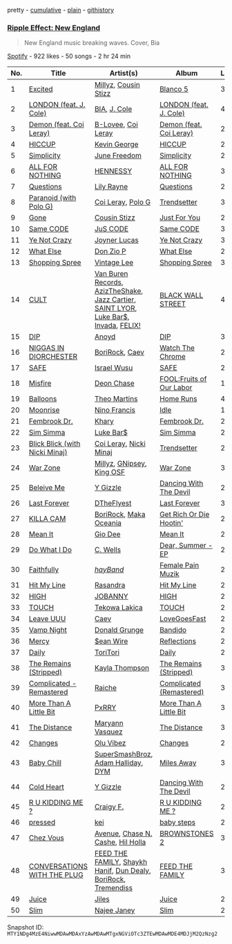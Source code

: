 pretty - [cumulative](/playlists/cumulative/37i9dQZF1DX37T6O68lz4o.md) - [plain](/playlists/plain/37i9dQZF1DX37T6O68lz4o) - [githistory](https://github.githistory.xyz/mackorone/spotify-playlist-archive/blob/main/playlists/plain/37i9dQZF1DX37T6O68lz4o)

### [Ripple Effect: New England](https://open.spotify.com/playlist/37i9dQZF1DX37T6O68lz4o)

> New England music breaking waves\. Cover, Bia

[Spotify](https://open.spotify.com/user/spotify) - 922 likes - 50 songs - 2 hr 24 min

| No. | Title | Artist(s) | Album | Length |
|---|---|---|---|---|
| 1 | [Excited](https://open.spotify.com/track/0DSFmiaYwLQO4as7r1t3W3) | [Millyz](https://open.spotify.com/artist/7dDYME7Y3GoEQotd8gUvQg), [Cousin Stizz](https://open.spotify.com/artist/0KpCz7V5XRkqKuM1JDf56O) | [Blanco 5](https://open.spotify.com/album/2LxbbBRZaTSmWZI42G99t3) | 3:12 |
| 2 | [LONDON \(feat\. J\. Cole\)](https://open.spotify.com/track/5vhrsx08dHh2QcVh1Rsiwt) | [BIA](https://open.spotify.com/artist/6veh5zbFpm31XsPdjBgPER), [J\. Cole](https://open.spotify.com/artist/6l3HvQ5sa6mXTsMTB19rO5) | [LONDON \(feat\. J\. Cole\)](https://open.spotify.com/album/5rIHQjM7xy35RYx9E3XaqS) | 4:10 |
| 3 | [Demon \(feat\. Coi Leray\)](https://open.spotify.com/track/3QB87iPcNT3pNOSqDGQUHG) | [B\-Lovee](https://open.spotify.com/artist/7hf5PZjVOqTQ2id3PF7I5Y), [Coi Leray](https://open.spotify.com/artist/6AMd49uBDJfhf30Ak2QR5s) | [Demon \(feat\. Coi Leray\)](https://open.spotify.com/album/4EwRqzafybk4iS0XUBXE9Z) | 2:02 |
| 4 | [HICCUP](https://open.spotify.com/track/06b05WAkhGpAx4BWbtW2Rc) | [Kevin George](https://open.spotify.com/artist/0UFKnbRkop5zKvIHhbnMCI) | [HICCUP](https://open.spotify.com/album/3qfGUkYziMf2xqIBwVAZcg) | 2:10 |
| 5 | [Simplicity](https://open.spotify.com/track/3dh3wF8WAbIEdXTIpbisxk) | [June Freedom](https://open.spotify.com/artist/7dYb5EKtRnRaWM0GQ12cKC) | [Simplicity](https://open.spotify.com/album/1P44V2EWQyzp6PHaA2XNzO) | 2:47 |
| 6 | [ALL FOR NOTHING](https://open.spotify.com/track/2L9SA0p0eO7eBOwhtYHhMh) | [HENNESSY](https://open.spotify.com/artist/0d3nLtBfguQFq20JzWSlIW) | [ALL FOR NOTHING](https://open.spotify.com/album/5rFRG1dYVsZSJv2SRITNZS) | 3:50 |
| 7 | [Questions](https://open.spotify.com/track/2cfEQ2gnBgGH23lrzSyxdR) | [Lily Rayne](https://open.spotify.com/artist/04DqcxM5TVBjxdGwGlxACa) | [Questions](https://open.spotify.com/album/22KNnvsj7EtfkGq9VX6ZAL) | 2:35 |
| 8 | [Paranoid \(with Polo G\)](https://open.spotify.com/track/0M0OhSuJk1TWEQgvk7J9uV) | [Coi Leray](https://open.spotify.com/artist/6AMd49uBDJfhf30Ak2QR5s), [Polo G](https://open.spotify.com/artist/6AgTAQt8XS6jRWi4sX7w49) | [Trendsetter](https://open.spotify.com/album/2xMpbBZGVWtjkoaMZKhkyO) | 3:29 |
| 9 | [Gone](https://open.spotify.com/track/37Deh2p4aLdEtQHXtm7AOE) | [Cousin Stizz](https://open.spotify.com/artist/0KpCz7V5XRkqKuM1JDf56O) | [Just For You](https://open.spotify.com/album/5gl8AaOhNL60AcYk2JLEE3) | 2:35 |
| 10 | [Same CODE](https://open.spotify.com/track/493iz9QGwkHr49zDzoHMAu) | [JuS CODE](https://open.spotify.com/artist/433OVAzQuqubUN9KFvLTDB) | [Same CODE](https://open.spotify.com/album/0XlebgTp0o9q4dVVnJZNuT) | 3:22 |
| 11 | [Ye Not Crazy](https://open.spotify.com/track/70jjParnrP2X3mOVkoljGE) | [Joyner Lucas](https://open.spotify.com/artist/6C1ohJrd5VydigQtaGy5Wa) | [Ye Not Crazy](https://open.spotify.com/album/19KpEHCcxkTNQWm0O0aa9w) | 3:46 |
| 12 | [What Else](https://open.spotify.com/track/6qEgF5pb5JzVewRtTaVUKp) | [Don Zio P](https://open.spotify.com/artist/3RBmwSWiwn0mL9j8dXHKTV) | [What Else](https://open.spotify.com/album/7LjebUycGZ0B9GTUS08wEy) | 2:52 |
| 13 | [Shopping Spree](https://open.spotify.com/track/36aRN8cZQOsNCzflng8p4u) | [Vintage Lee](https://open.spotify.com/artist/197t0dYfJx5S2mxxEHApdf) | [Shopping Spree](https://open.spotify.com/album/0R0ynonS1lOBtOik0EHeFv) | 3:44 |
| 14 | [CULT](https://open.spotify.com/track/1P5pnfWEcH0qUICxrCF4Kl) | [Van Buren Records](https://open.spotify.com/artist/2T6EOVQ5lAQc64poyLnXmj), [AzizTheShake](https://open.spotify.com/artist/7wSfJLfPWSahg3J5SeVr4z), [Jazz Cartier](https://open.spotify.com/artist/0sc5zYshOdiFD4ayqMrJbJ), [SAINT LYOR](https://open.spotify.com/artist/0pltaFx5l05YFrswlNEafU), [Luke Bar$](https://open.spotify.com/artist/6CGyB4PAg5rEyzeGumZrjr), [Invada](https://open.spotify.com/artist/3FBvF7C8P5IztMR7Mbxc3X), [FELIX!](https://open.spotify.com/artist/1DN9Pgv4fiAaRSSgiisj5G) | [BLACK WALL STREET](https://open.spotify.com/album/0hNK1V7xzigl41liZTk4XU) | 4:40 |
| 15 | [DIP](https://open.spotify.com/track/6c37o1fgfwyUIhwFu58ics) | [Anoyd](https://open.spotify.com/artist/6zmyeByNsfskQHKnJT0F9L) | [DIP](https://open.spotify.com/album/6amLf3qeUzGHBGA4Pq5HoR) | 3:15 |
| 16 | [NIGGAS IN DIORCHESTER](https://open.spotify.com/track/0LRDuhmYlMW44HOeZIvwj7) | [BoriRock](https://open.spotify.com/artist/3KlJV8iotDsiPz2UGGHXeL), [Caev](https://open.spotify.com/artist/0mkMBdJb4grjol3blckHxe) | [Watch The Chrome](https://open.spotify.com/album/6vCrkxYzWU9cJMB0DW4ukz) | 2:20 |
| 17 | [SAFE](https://open.spotify.com/track/2YI2Br6DGTPP07iWxilZyX) | [Israel Wusu](https://open.spotify.com/artist/7v9HwZnQWL9zfACSgDqz3f) | [SAFE](https://open.spotify.com/album/704nbCK05rfHpdyPvRKbLi) | 2:46 |
| 18 | [Misfire](https://open.spotify.com/track/74dMp1Nj1tuhZDHPbmYjCK) | [Deon Chase](https://open.spotify.com/artist/0cAaXrP84y4CSfmJ5A7oKU) | [FOOL:Fruits of Our Labor](https://open.spotify.com/album/30TLMdZga9iCWddq3CfuoY) | 1:39 |
| 19 | [Balloons](https://open.spotify.com/track/47b2XVQ10Jor3O72vv8Sd8) | [Theo Martins](https://open.spotify.com/artist/0tjTmItQq8Eo1hsVvOf83D) | [Home Runs](https://open.spotify.com/album/7BtWzviA4kgRwdOI9I1Vzk) | 4:53 |
| 20 | [Moonrise](https://open.spotify.com/track/5hXwvADopPZvv3HbDHNdKQ) | [Nino Francis](https://open.spotify.com/artist/3V6C0b6qW61rD8dNhBgKdr) | [Idle](https://open.spotify.com/album/3xfFLKv0oVNio7JbDjMKAt) | 1:35 |
| 21 | [Fembrook Dr.](https://open.spotify.com/track/3BFysywxDgfI95sEhvl2ws) | [Khary](https://open.spotify.com/artist/4489Zgs4RNq2ZtSh3UnOxZ) | [Fembrook Dr.](https://open.spotify.com/album/0Cn4BA8PFmjh3okXSFf7go) | 2:56 |
| 22 | [Sim Simma](https://open.spotify.com/track/0LCpAqkpl7drtth6HWVnrx) | [Luke Bar$](https://open.spotify.com/artist/6CGyB4PAg5rEyzeGumZrjr) | [Sim Simma](https://open.spotify.com/album/4y1JexJuRC9hzT2SHCYscg) | 2:25 |
| 23 | [Blick Blick \(with Nicki Minaj\)](https://open.spotify.com/track/5myb2mYtD7r7unMLd6ldng) | [Coi Leray](https://open.spotify.com/artist/6AMd49uBDJfhf30Ak2QR5s), [Nicki Minaj](https://open.spotify.com/artist/0hCNtLu0JehylgoiP8L4Gh) | [Trendsetter](https://open.spotify.com/album/2xMpbBZGVWtjkoaMZKhkyO) | 2:58 |
| 24 | [War Zone](https://open.spotify.com/track/1u6fhRD8zVtbujR8uNpDKY) | [Millyz](https://open.spotify.com/artist/7dDYME7Y3GoEQotd8gUvQg), [GNipsey](https://open.spotify.com/artist/0IATaHTu9VwvgSVzMGhLvk), [King OSF](https://open.spotify.com/artist/5VYWaw1z5luk9NZqMIX2fh) | [War Zone](https://open.spotify.com/album/2ds7q7HFZu7QPaH7KQZb5T) | 3:02 |
| 25 | [Beleive Me](https://open.spotify.com/track/0TztxVGAoatcgqhUR7K3qI) | [Y Gizzle](https://open.spotify.com/artist/2NrmxpPJ1YPMkidYYckQVT) | [Dancing With The Devil](https://open.spotify.com/album/6gRCG7vCuYBYdyZozqP663) | 2:52 |
| 26 | [Last Forever](https://open.spotify.com/track/1qF9FN0iO80AJDHW1Njq2a) | [DTheFlyest](https://open.spotify.com/artist/18SKljhXdcarieKi9GxK1y) | [Last Forever](https://open.spotify.com/album/4XPyU0ekJANgR3wzqumlhf) | 3:11 |
| 27 | [KILLA CAM](https://open.spotify.com/track/0ueiptVlkYXsu2gQ0xMWTi) | [BoriRock](https://open.spotify.com/artist/3KlJV8iotDsiPz2UGGHXeL), [Maka Oceania](https://open.spotify.com/artist/5EiajHVlpapGxF2NpY9QNp) | [Get Rich Or Die Hootin'](https://open.spotify.com/album/1wHAeT39prB6qLQL1CTzm4) | 2:31 |
| 28 | [Mean It](https://open.spotify.com/track/3OlEg3GUNv4nzGlffycGcn) | [Gio Dee](https://open.spotify.com/artist/6vDlSGgBjcYbC08baIEW46) | [Mean It](https://open.spotify.com/album/2tFou8EO2dds63Yn7nhSnQ) | 2:08 |
| 29 | [Do What I Do](https://open.spotify.com/track/1oErEfQjPxgmOz6KbqnN0O) | [C\. Wells](https://open.spotify.com/artist/4gfQutFlhH2GGtixg1ItOw) | [Dear, Summer \- EP](https://open.spotify.com/album/0vRZEZmQpdrvshqftT5aaj) | 2:18 |
| 30 | [Faithfully](https://open.spotify.com/track/0mFDJ1xW5svHkzT67G4S6P) | [$hayBand$](https://open.spotify.com/artist/7jxxXzCLgiFE57KCjWw4H2) | [Female Pain Muzik](https://open.spotify.com/album/2Ijm4CzrAfpTrPkwYjJ1TI) | 2:35 |
| 31 | [Hit My Line](https://open.spotify.com/track/6bdB7XgY1x1Oggv0hq2hHK) | [Rasandra](https://open.spotify.com/artist/5ibq0cQ3cmoJDa8iTdYql0) | [Hit My Line](https://open.spotify.com/album/0bqwFT9Tqbb1kOi212Mr9b) | 2:31 |
| 32 | [HIGH](https://open.spotify.com/track/5JEfMiFCSVEjnqz8srJWHk) | [JOBANNY](https://open.spotify.com/artist/4FLNvTxyvcl8ZWUfLFZec6) | [HIGH](https://open.spotify.com/album/0yORRBDj4u8yHqfdXUegoh) | 2:45 |
| 33 | [TOUCH](https://open.spotify.com/track/2FFTcZlVcJgix9SKcTg7Sy) | [Tekowa Lakica](https://open.spotify.com/artist/26HeoqIprMyFI8AQZMjqJJ) | [TOUCH](https://open.spotify.com/album/2wCWMXhdqZ10sHYAUCfnDt) | 2:44 |
| 34 | [Leave UUU](https://open.spotify.com/track/1MGO7n5BrI07L9IqV1rmwE) | [Caev](https://open.spotify.com/artist/0mkMBdJb4grjol3blckHxe) | [LoveGoesFast](https://open.spotify.com/album/7t6W3MQg5YMcPLaD2Fsgzc) | 2:50 |
| 35 | [Vamp Night](https://open.spotify.com/track/0KCHHIt261Y0kjKBzG50sm) | [Donald Grunge](https://open.spotify.com/artist/0OYdOAg5NBuS47KdnJF4lH) | [Bandido](https://open.spotify.com/album/3rim2fqk0MyiDoJZkyZtJj) | 2:01 |
| 36 | [Mercy](https://open.spotify.com/track/2jTE6AeQGalARe7wSgPv87) | [$ean Wire](https://open.spotify.com/artist/6wmTMxyKDHCbnoxy4n66rb) | [Reflections](https://open.spotify.com/album/6lJz9VGZfZG4WZDKudY9DN) | 2:09 |
| 37 | [Daily](https://open.spotify.com/track/7IE6VIEvNkDEtht3MPur8n) | [ToriTori](https://open.spotify.com/artist/6fghAjFoQpigMK2A12NpLU) | [Daily](https://open.spotify.com/album/2JhAV9Sk3hS3IDW6urC37P) | 2:41 |
| 38 | [The Remains \(Stripped\)](https://open.spotify.com/track/0A6tma4S2etG8kNinNTkZ2) | [Kayla Thompson](https://open.spotify.com/artist/0Sflq5MAqI4tTFfqIOpar3) | [The Remains \(Stripped\)](https://open.spotify.com/album/5E5YtcnzUuehUs3MZjlZnd) | 3:05 |
| 39 | [Complicated \- Remastered](https://open.spotify.com/track/1tW9w4AJjqNqVJZ2CkC83g) | [Raiche](https://open.spotify.com/artist/4yaRDENYr8yAAlEUf23DRI) | [Complicated \(Remastered\)](https://open.spotify.com/album/2GAUJEqmLi9MhHp0EiX3mO) | 3:15 |
| 40 | [More Than A Little Bit](https://open.spotify.com/track/2haIQVgu4075Yx0QhAJgCQ) | [PxRRY](https://open.spotify.com/artist/0PsWfG0oEt3Oz7Vlur7pkE) | [More Than A Little Bit](https://open.spotify.com/album/602qpIdwCvasaSBk60Ur3i) | 3:14 |
| 41 | [The Distance](https://open.spotify.com/track/3wEiJMQozHw9KOGeLbkhKK) | [Maryann Vasquez](https://open.spotify.com/artist/4ovV4mH7jwln8zuQiyx3L9) | [The Distance](https://open.spotify.com/album/1XXshy7NZW44R2EM2akB7d) | 3:22 |
| 42 | [Changes](https://open.spotify.com/track/4bpKKLfExGffegxvQDJDTz) | [Olu Vibez](https://open.spotify.com/artist/4gWss5WLhs76gUsFACX7Rz) | [Changes](https://open.spotify.com/album/6MCaLOANDgaEnTgwO4D5vS) | 2:27 |
| 43 | [Baby Chill](https://open.spotify.com/track/6iukxcu5Y6aDNlWomndA3u) | [SuperSmashBroz](https://open.spotify.com/artist/4o05vkR7aQMnPRbAqVk13x), [Adam Halliday](https://open.spotify.com/artist/4Jd67PsMBBh5YEZlToYLAh), [DYM](https://open.spotify.com/artist/61KTFeXqYuFlhCStFRnooT) | [Miles Away](https://open.spotify.com/album/33l7tBdwY7wEnVPG2kyekw) | 3:16 |
| 44 | [Cold Heart](https://open.spotify.com/track/1lmKuhfpjHbnV0JMsmSOBo) | [Y Gizzle](https://open.spotify.com/artist/2NrmxpPJ1YPMkidYYckQVT) | [Dancing With The Devil](https://open.spotify.com/album/6gRCG7vCuYBYdyZozqP663) | 2:45 |
| 45 | [R U KIDDING ME ?](https://open.spotify.com/track/0bnK1EmCYfcUSRKP13pvGs) | [Craigy F.](https://open.spotify.com/artist/74gjXz4Kg3qHBlkdAuqtM7) | [R U KIDDING ME ?](https://open.spotify.com/album/1RKtCtRZzZFIT0XM8fWXVb) | 2:18 |
| 46 | [pressed](https://open.spotify.com/track/2F1iYQpSIqSkpUKOGmPNXj) | [kei](https://open.spotify.com/artist/4zCj68j0fYRCrgBaDqknoP) | [baby steps](https://open.spotify.com/album/0cIJI6arDds9AOiVLtyW4y) | 2:29 |
| 47 | [Chez Vous](https://open.spotify.com/track/3IXLux9HHfxT2kogNpCzZm) | [Avenue](https://open.spotify.com/artist/1zmCAD5TrrZxSJ9SJJ0PxE), [Chase N\. Cashe](https://open.spotify.com/artist/6eC3EdDpDAjtd3W9I0zklh), [Hil Holla](https://open.spotify.com/artist/3ZTofO4AwWNYFt9QHPQUsP) | [BROWNSTONES 2](https://open.spotify.com/album/5vssnZx0msxs1saDwnP7yu) | 3:02 |
| 48 | [CONVERSATIONS WITH THE PLUG](https://open.spotify.com/track/7EyDWblggvlq72t9uegWtt) | [FEED THE FAMILY](https://open.spotify.com/artist/51FDoBQuWwRFUGHpSQTmLD), [Shaykh Hanif](https://open.spotify.com/artist/6EqAIMZx0lEotAZ7tDQvTg), [Dun Dealy](https://open.spotify.com/artist/6GjQh4aojWl1rPSkN3kBgE), [BoriRock](https://open.spotify.com/artist/3KlJV8iotDsiPz2UGGHXeL), [Tremendiss](https://open.spotify.com/artist/2L9BuG9iW0jm6Sm1bSSvzM) | [FEED THE FAMILY](https://open.spotify.com/album/5K9swQvqm8U7w8Y4Ozi6nH) | 3:14 |
| 49 | [Juice](https://open.spotify.com/track/68BtzrEvjP4CBIin4NLvKy) | [Jiles](https://open.spotify.com/artist/7pnz0G9l89KK5iC6Beevcx) | [Juice](https://open.spotify.com/album/3yLb3perUoczaod5UvBoge) | 2:58 |
| 50 | [Slim](https://open.spotify.com/track/3CLYermBjfGLEGBC9vg4aO) | [Najee Janey](https://open.spotify.com/artist/2whc6gja7yTVsL7EqWEQnF) | [Slim](https://open.spotify.com/album/0isUqQR3p0qSVcO4kejjdh) | 2:25 |

Snapshot ID: `MTY1NDg4MzE4NiwwMDAwMDAxYzAwMDAwMTgxNGViOTc3ZTEwMDAwMDE4MDJjM2QzNzg2`
